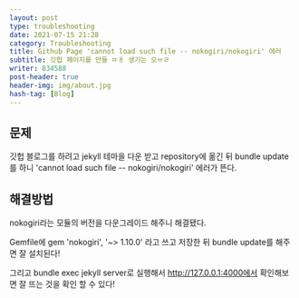 ```yaml
---
layout: post
type: troubleshooting
date: 2021-07-15 21:28
category: Troubleshooting
title: Github Page 'cannot load such file -- nokogiri/nokogiri' 에러
subtitle: 깃헙 페이지를 만들 ㄸㅐ 생기는 오ㅠㄹ
writer: 834588
post-header: true
header-img: img/about.jpg
hash-tag: [Blog]
---
```


## 문제

깃헙 블로그를 하려고 jekyll 테마을 다운 받고 repository에 옮긴 뒤 bundle update를 하니 'cannot load such file -- nokogiri/nokogiri' 에러가 뜬다. 

 

## 해결방법

nokogiri라는 모듈의 버전을 다운그레이드 해주니 해결됐다.

 

Gemfile에 gem 'nokogiri', '~> 1.10.0' 라고 쓰고 저장한 뒤 bundle update를 해주면 잘 설치된다!

그리고 bundle exec jekyll server로 실행해서 http://127.0.0.1:4000에서 확인해보면 잘 뜨는 것을 확인 할 수 있다!
